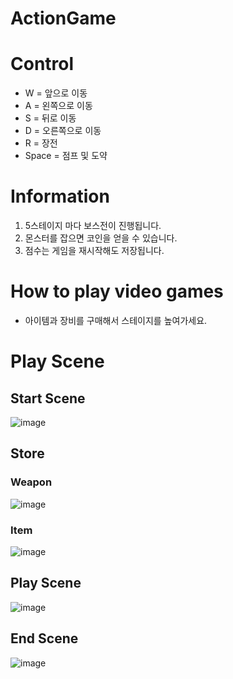 # ActionGame

# Control
- W = 앞으로 이동
- A = 왼쪽으로 이동
- S = 뒤로 이동
- D = 오른쪽으로 이동
- R = 장전
- Space = 점프 및 도약

# Information
1. 5스테이지 마다 보스전이 진행됩니다.
2. 몬스터를 잡으면 코인을 얻을 수 있습니다.
3. 점수는 게임을 재시작해도 저장됩니다.

# How to play video games
- 아이템과 장비를 구매해서 스테이지를 높여가세요.

# Play Scene
  ## Start Scene
  ![image](https://github.com/user-attachments/assets/6eab86e9-5b60-4b80-b9f5-32c4f13e6719)

  ## Store
  ### Weapon
  ![image](https://github.com/user-attachments/assets/858d657a-abae-4134-babf-bed647fa24dd)
  ### Item
  ![image](https://github.com/user-attachments/assets/f0c1a8b1-c7a1-4812-b063-a19f82a15746)

  ## Play Scene
  ![image](https://github.com/user-attachments/assets/d67b879e-5cfb-4fb9-ad10-f7e65336d74a)

  ## End Scene
  ![image](https://github.com/user-attachments/assets/14ccfed8-6784-43dd-a270-6f4e2a3cea02)
